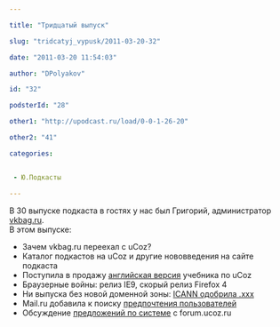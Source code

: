 ```yaml
---

title: "Тридцатый выпуск"

slug: "tridcatyj_vypusk/2011-03-20-32"

date: "2011-03-20 11:54:03"

author: "DPolyakov"

id: "32"

podsterId: "28"

other1: "http://upodcast.ru/load/0-0-1-26-20"

other2: "41"

categories:


 - Ю.Подкасты

---
```

В 30 выпуске подкаста в гостях у нас был Григорий, администратор [vkbag.ru](http://vkbag.ru "http://vkbag.ru").  
В этом выпуске:

*   Зачем vkbag.ru переехал с uCoz?
*   Каталог подкастов на uCoz и другие нововведения на сайте подкаста
*   Поступила в продажу [английская версия](http://book.ucoz.com/ "http://book.ucoz.com/") учебника по uCoz
*   Браузерные войны: релиз IE9, скорый релиз Firefox 4
*   Ни выпуска без новой доменной зоны: [ICANN одобрила .xxx](http://www.bbc.co.uk/russian/society/2011/03/110318_porn_xxx_final_approve.shtml "http://www.bbc.co.uk/russian/society/2011/03/110318_porn_xxx_final_approve.shtml")
*   Mail.ru добавила к поиску [предпочтения пользователей](http://lenta.ru/news/2011/03/18/listento/ "http://lenta.ru/news/2011/03/18/listento/")
*   Обсуждение [предложений по системе](http://forum.ucoz.ru/forum/41-20923-33 "http://forum.ucoz.ru/forum/41-20923-33") с forum.ucoz.ru